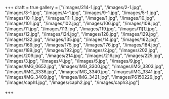 +++
draft = true
gallery = ["/images/214-1.jpg", "/images/2-1.jpg", "/images/3-1.jpg", "/images/4-1.jpg", "/images/9-1.jpg", "/images/5-1.jpg", "/images/10-1.jpg", "/images/11-1.jpg", "/images/1.jpg", "/images/10.jpg", "/images/101.jpg", "/images/102.jpg", "/images/106.jpg", "/images/109.jpg", "/images/11.jpg", "/images/113.jpg", "/images/119.jpg", "/images/11[1].jpg", "/images/12.jpg", "/images/124.jpg", "/images/128.jpg", "/images/129.jpg", "/images/132.jpg", "/images/135.jpg", "/images/14.jpg", "/images/162.jpg", "/images/169.jpg", "/images/175.jpg", "/images/176.jpg", "/images/184.jpg", "/images/189.jpg", "/images/192.jpg", "/images/2.jpg", "/images/202.jpg", "/images/209.jpg", "/images/214.jpg", "/images/216.jpg", "/images/225.jpg", "/images/3.jpg", "/images/4.jpg", "/images/5.jpg", "/images/9.jpg", "/images/IMG_0652.jpg", "/images/IMG_3300.jpg", "/images/IMG_3303.jpg", "/images/IMG_3336.jpg", "/images/IMG_3340.jpg", "/images/IMG_3341.jpg", "/images/IMG_3409.jpg", "/images/IMG_3421.jpg", "/images/P6150229.jpg", "/images/caph1.jpg", "/images/caph2.jpg", "/images/caph3.jpg"]

+++
